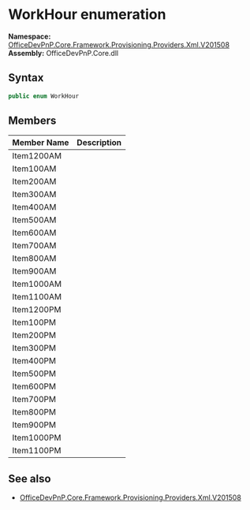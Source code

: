 # WorkHour  enumeration
  

**Namespace:** [OfficeDevPnP.Core.Framework.Provisioning.Providers.Xml.V201508](OfficeDevPnP.Core.Framework.Provisioning.Providers.Xml.V201508.md)  
**Assembly:** OfficeDevPnP.Core.dll  
## Syntax
```C#
public enum WorkHour
```
## Members
|**Member Name**|**Description**|
|:-----|:-----|
| Item1200AM | 
| Item100AM | 
| Item200AM | 
| Item300AM | 
| Item400AM | 
| Item500AM | 
| Item600AM | 
| Item700AM | 
| Item800AM | 
| Item900AM | 
| Item1000AM | 
| Item1100AM | 
| Item1200PM | 
| Item100PM | 
| Item200PM | 
| Item300PM | 
| Item400PM | 
| Item500PM | 
| Item600PM | 
| Item700PM | 
| Item800PM | 
| Item900PM | 
| Item1000PM | 
| Item1100PM | 

## See also
- [OfficeDevPnP.Core.Framework.Provisioning.Providers.Xml.V201508](OfficeDevPnP.Core.Framework.Provisioning.Providers.Xml.V201508.md)
